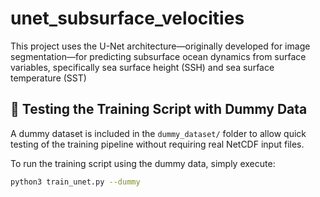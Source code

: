 # unet_subsurface_velocities
This project uses the U-Net architecture—originally developed for image segmentation—for predicting subsurface ocean dynamics from surface variables, specifically sea surface height (SSH) and sea surface temperature (SST)

## 🧪 Testing the Training Script with Dummy Data

A dummy dataset is included in the `dummy_dataset/` folder to allow quick testing of the training pipeline without requiring real NetCDF input files.

To run the training script using the dummy data, simply execute:

```bash
python3 train_unet.py --dummy
